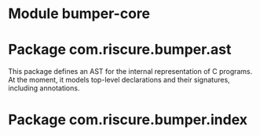 # Module bumper-core

# Package com.riscure.bumper.ast

This package defines an AST for the internal representation of C programs.
At the moment, it models top-level declarations and their signatures, including annotations.


# Package com.riscure.bumper.index
